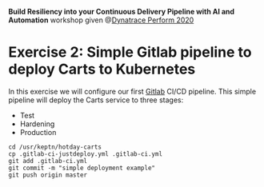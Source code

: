 **Build Resiliency into your Continuous Delivery Pipeline​ with AI and Automation** workshop given @[Dynatrace Perform 2020](https://https://www.dynatrace.com/perform-vegas//)

# Exercise 2: Simple Gitlab pipeline to deploy Carts to Kubernetes
In this exercise we will configure our first [Gitlab](https://docs.gitlab.com/ee/ci/pipelines.html) CI/CD pipeline. This simple pipeline will deploy the Carts service to three stages:
* Test
* Hardening
* Production

```console
cd /usr/keptn/hotday-carts
cp .gitlab-ci-justdeploy.yml .gitlab-ci.yml
git add .gitlab-ci.yml
git commit -m "simple deployment example"
git push origin master
```

